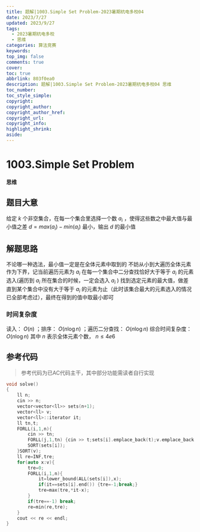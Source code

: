 ```yaml
---
title: 题解|1003.Simple Set Problem-2023暑期杭电多校04
date: 2023/7/27
updated: 2023/9/27
tags:
  - 2023暑期杭电多校
  - 思维
categories: 算法竞赛
keywords:
top_img: false
comments: true
cover:
toc: true
abbrlink: 803f0ea0
description: 题解|1003.Simple Set Problem-2023暑期杭电多校04 思维
toc_number:
toc_style_simple:
copyright:
copyright_author:
copyright_author_href:
copyright_url:
copyright_info:
highlight_shrink:
aside:
---
```


# 1003.Simple Set Problem
**思维**
## 题目大意
给定 $k$ 个非空集合，在每一个集合里选择一个数 $a_i$ ，使得这些数之中最大值与最小值之差 $d=max(a_i)-min(a_i)$ 最小，输出 $d$ 的最小值
## 解题思路
不论哪一种选法，最小值一定是在全体元素中取到的
不妨从小到大遍历全体元素作为下界，记当前遍历元素为 $a_i$ 
在每一个集合中二分查找恰好大于等于 $a_i$ 的元素选入(遍历到 $a_i$ 所在集合的时候，一定会选入 $a_i$ )
找到选定元素的最大值，做差
直到某个集合中没有大于等于 $a_i$ 的元素为止（此时该集合最大的元素选入的情况已全部考虑过），最终在得到的值中取最小即可
### 时间复杂度
读入： $O(n)$ ；排序： $O(n\log n)$ ；遍历二分查找： $O(n\log n)$ 
综合时间复杂度：  $O(n\log n)$ 
其中 $n$ 表示全体元素个数， $n\le 4e6$

## 参考代码
> 参考代码为已AC代码主干，其中部分功能需读者自行实现

```cpp
void solve()
{
    ll n;
    cin >> n;
    vector<vector<ll>> sets(n+1);
    vector<ll> v;
    vector<ll>::iterator it;
    ll tn,t;
    FORLL(i,1,n){
        cin >> tn;
        FORLL(j,1,tn) {cin >> t;sets[i].emplace_back(t);v.emplace_back(t);}
        SORT(sets[i]);
    }SORT(v);
    ll re=INF,tre;
    for(auto x:v){
        tre=0;
        FORLL(i,1,n){
            it=lower_bound(ALL(sets[i]),x);
            if(it==sets[i].end()) {tre=-1;break;}
            tre=max(tre,*it-x);
        }
        if(tre==-1) break;
        re=min(re,tre);
    }
    cout << re << endl;
}
```